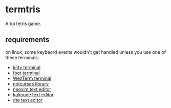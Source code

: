 # termtris
A tui tetris game.

## requirements
on linux, some keybaord events wouldn't get handled unless you use one of these terminals:
  * [kitty terminal](https://sw.kovidgoyal.net/kitty/)
  * [foot terminal](https://codeberg.org/dnkl/foot/issues/319)
  * [WezTerm terminal](https://wezfurlong.org/wezterm/config/lua/config/enable_kitty_keyboard.html)
  * [notcurses library](https://github.com/dankamongmen/notcurses/issues/2131)
  * [neovim text editor](https://github.com/neovim/neovim/pull/18181)
  * [kakoune text editor](https://github.com/mawww/kakoune/issues/4103)
  * [dte text editor](https://gitlab.com/craigbarnes/dte/-/issues/138)
